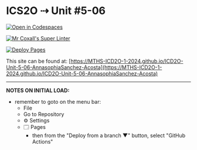 # ICS2O ⇢ Unit #5-06

[![Open in Codespaces](https://classroom.github.com/assets/launch-codespace-2972f46106e565e64193e422d61a12cf1da4916b45550586e14ef0a7c637dd04.svg)](https://classroom.github.com/open-in-codespaces?assignment_repo_id=19414476)

[![Mr Coxall's Super Linter](https://github.com/MTHS-ICD2O-1-2024/ICD2O-Unit-5-06-AnnasophiaSanchez-Acosta/workflows/Mr%20Coxall's%20Super%20Linter/badge.svg)](https://github.com/MTHS-ICD2O-1-2024/ICD2O-Unit-5-06-AnnasophiaSanchez-Acosta/actions)

[![Deploy Pages](https://github.com/MTHS-ICD2O-1-2024/ICD2O-Unit-5-06-AnnasophiaSanchez-Acosta/workflows/Deploy%20Pages/badge.svg)](https://github.com/MTHS-ICD2O-1-2024/ICD2O-Unit-5-06-AnnasophiaSanchez-Acosta/actions)

This site can be found at: [https://MTHS-ICD2O-1-2024.github.io/ICD2O-Unit-5-06-AnnasophiaSanchez-Acosta](https://MTHS-ICD2O-1-2024.github.io/ICD2O-Unit-5-06-AnnasophiaSanchez-Acosta)

---

**NOTES ON INITIAL LOAD:**
- remember to goto on the menu bar:
  - File
  - Go to Repository
  - ⚙ Settings
  - 🗔 Pages
    - then from the "Deploy from a branch ▼" button, select "GitHub Actions"
